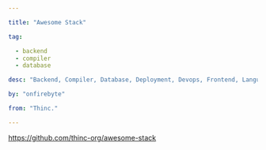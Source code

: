 ```yaml
---

title: "Awesome Stack" 

tag: 

  - backend
  - compiler
  - database 

desc: "Backend, Compiler, Database, Deployment, Devops, Frontend, Language, Security, State Management and more" 

by: "onfirebyte" 

from: "Thinc." 

---
```




https://github.com/thinc-org/awesome-stack 

